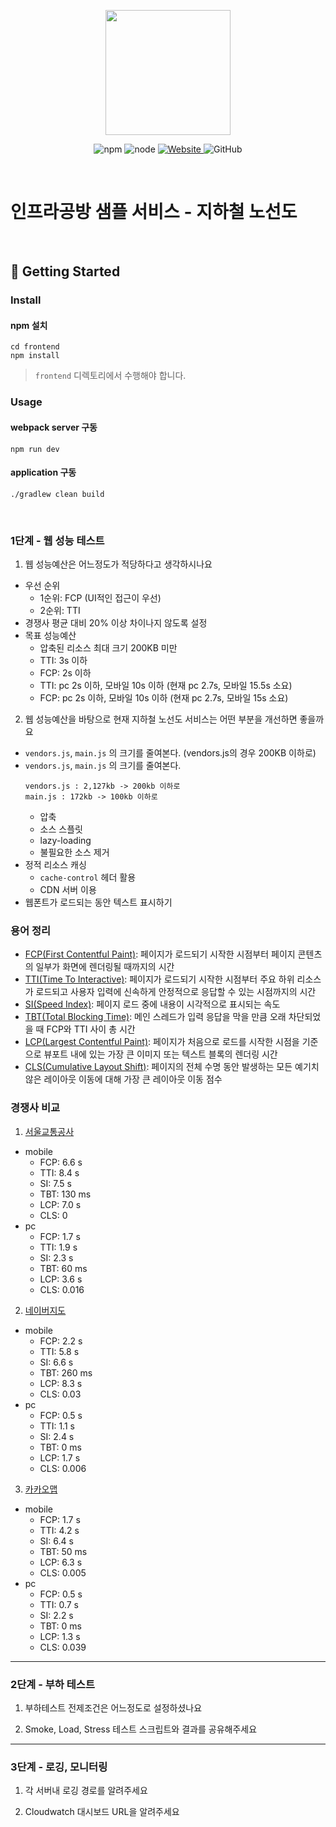 <p align="center">
    <img width="200px;" src="https://raw.githubusercontent.com/woowacourse/atdd-subway-admin-frontend/master/images/main_logo.png"/>
</p>
<p align="center">
  <img alt="npm" src="https://img.shields.io/badge/npm-%3E%3D%205.5.0-blue">
  <img alt="node" src="https://img.shields.io/badge/node-%3E%3D%209.3.0-blue">
  <a href="https://edu.nextstep.camp/c/R89PYi5H" alt="nextstep atdd">
    <img alt="Website" src="https://img.shields.io/website?url=https%3A%2F%2Fedu.nextstep.camp%2Fc%2FR89PYi5H">
  </a>
  <img alt="GitHub" src="https://img.shields.io/github/license/next-step/atdd-subway-service">
</p>

<br>

# 인프라공방 샘플 서비스 - 지하철 노선도

<br>

## 🚀 Getting Started

### Install
#### npm 설치
```
cd frontend
npm install
```
> `frontend` 디렉토리에서 수행해야 합니다.

### Usage
#### webpack server 구동
```
npm run dev
```
#### application 구동
```
./gradlew clean build
```
<br>


### 1단계 - 웹 성능 테스트
1. 웹 성능예산은 어느정도가 적당하다고 생각하시나요
- 우선 순위
    + 1순위: FCP (UI적인 접근이 우선)
    + 2순위: TTI
- 경쟁사 평균 대비 20% 이상 차이나지 않도록 설정
- 목표 성능예산
    + 압축된 리소스 최대 크기 200KB 미만
    + TTI: 3s 이하
    + FCP: 2s 이하
    + TTI: pc 2s 이하, 모바일 10s 이하 (현재 pc 2.7s, 모바일 15.5s 소요)
    + FCP: pc 2s 이하, 모바일 10s 이하 (현재 pc 2.7s, 모바일 15s 소요)
2. 웹 성능예산을 바탕으로 현재 지하철 노선도 서비스는 어떤 부분을 개선하면 좋을까요
- `vendors.js`, `main.js` 의 크기를 줄여본다. (vendors.js의 경우 200KB 이하로)
- `vendors.js`, `main.js` 의 크기를 줄여본다.
    ```
    vendors.js : 2,127kb -> 200kb 이하로
    main.js : 172kb -> 100kb 이하로
    ```
    + 압축
    + 소스 스플릿
    + lazy-loading
    + 불필요한 소스 제거
- 정적 리소스 캐싱
    + `cache-control` 헤더 활용
    + CDN 서버 이용
- 웹폰트가 로드되는 동안 텍스트 표시하기

### 용어 정리
- [FCP(First Contentful Paint)](https://web.dev/fcp/): 페이지가 로드되기 시작한 시점부터 페이지 콘텐츠의 일부가 화면에 렌더링될 때까지의 시간
- [TTI(Time To Interactive)](https://web.dev/tti/): 페이지가 로드되기 시작한 시점부터 주요 하위 리소스가 로드되고 사용자 입력에 신속하게 안정적으로 응답할 수 있는 시점까지의 시간
- [SI(Speed Index)](https://web.dev/speed-index/): 페이지 로드 중에 내용이 시각적으로 표시되는 속도
- [TBT(Total Blocking Time)](https://web.dev/tbt/): 메인 스레드가 입력 응답을 막을 만큼 오래 차단되었을 때 FCP와 TTI 사이 총 시간
- [LCP(Largest Contentful Paint)](https://web.dev/lcp/): 페이지가 처음으로 로드를 시작한 시점을 기준으로 뷰포트 내에 있는 가장 큰 이미지 또는 텍스트 블록의 렌더링 시간
- [CLS(Cumulative Layout Shift)](https://web.dev/cls/): 페이지의 전체 수명 동안 발생하는 모든 예기치 않은 레이아웃 이동에 대해 가장 큰 레이아웃 이동 점수

### 경쟁사 비교
1. [서울교통공사](http://www.seoulmetro.co.kr/kr/cyberStation.do)
- mobile
    + FCP: 6.6 s
    + TTI: 8.4 s
    + SI: 7.5 s
    + TBT: 130 ms
    + LCP: 7.0 s
    + CLS: 0
- pc
    + FCP: 1.7 s
    + TTI: 1.9 s
    + SI: 2.3 s
    + TBT: 60 ms
    + LCP: 3.6 s
    + CLS: 0.016
2. [네이버지도](https://m.map.naver.com/subway/subwayLine.naver?region=1000)
- mobile
    + FCP: 2.2 s
    + TTI: 5.8 s
    + SI: 6.6 s
    + TBT: 260 ms
    + LCP: 8.3 s
    + CLS: 0.03
- pc
    + FCP: 0.5 s
    + TTI: 1.1 s
    + SI: 2.4 s
    + TBT: 0 ms
    + LCP: 1.7 s
    + CLS: 0.006
3. [카카오맵](https://m.map.kakao.com/)
- mobile
    + FCP: 1.7 s
    + TTI: 4.2 s
    + SI: 6.4 s
    + TBT: 50 ms
    + LCP: 6.3 s
    + CLS: 0.005
- pc
    + FCP: 0.5 s
    + TTI: 0.7 s
    + SI: 2.2 s
    + TBT: 0 ms
    + LCP: 1.3 s
    + CLS: 0.039

---

### 2단계 - 부하 테스트 
1. 부하테스트 전제조건은 어느정도로 설정하셨나요

2. Smoke, Load, Stress 테스트 스크립트와 결과를 공유해주세요

---

### 3단계 - 로깅, 모니터링
1. 각 서버내 로깅 경로를 알려주세요

2. Cloudwatch 대시보드 URL을 알려주세요
